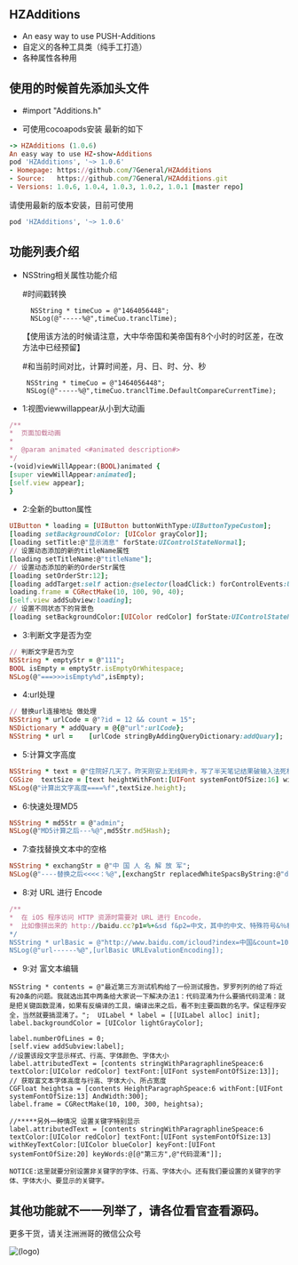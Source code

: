 
## HZAdditions
* An easy way to use PUSH-Additions
* 自定义的各种工具类（纯手工打造）
* 各种属性各种用

## 使用的时候首先添加头文件
* #import "Additions.h"

* 可使用cocoapods安装
最新的如下
```ruby
-> HZAdditions (1.0.6)
An easy way to use HZ-show-Additions
pod 'HZAdditions', '~> 1.0.6'
- Homepage: https://github.com/7General/HZAdditions
- Source:   https://github.com/7General/HZAdditions.git
- Versions: 1.0.6, 1.0.4, 1.0.3, 1.0.2, 1.0.1 [master repo]

```


请使用最新的版本安装，目前可使用
```ruby
pod 'HZAdditions', '~> 1.0.6'
```

## 功能列表介绍
* NSString相关属性功能介绍
  
   #时间戳转换
  ```objc
    NSString * timeCuo = @"1464056448";
    NSLog(@"-----%@",timeCuo.tranclTime);
    ```
   【使用该方法的时候请注意，大中华帝国和美帝国有8个小时的时区差，在改方法中已经预留】
  
   #和当前时间对比，计算时间差，月、日、时、分、秒
   ```objc
    NSString * timeCuo = @"1464056448";
    NSLog(@"-----%@",timeCuo.tranclTime.DefaultCompareCurrentTime);
  ```











* 1:视图viewwillappear从小到大动画

```ruby
/**
*  页面加载动画
*
*  @param animated <#animated description#>
*/
-(void)viewWillAppear:(BOOL)animated {
[super viewWillAppear:animated];
[self.view appear];
}
```
* 2:全新的button属性
```ruby
UIButton * loading = [UIButton buttonWithType:UIButtonTypeCustom];
[loading setBackgroundColor: [UIColor grayColor]];
[loading setTitle:@"显示消息" forState:UIControlStateNormal];
// 设置动态添加的新的titleName属性
[loading setTitleName:@"titleName"];
// 设置动态添加的新的OrderStr属性
[loading setOrderStr:12];
[loading addTarget:self action:@selector(loadClick:) forControlEvents:UIControlEventTouchUpInside];
loading.frame = CGRectMake(10, 100, 90, 40);
[self.view addSubview:loading];
// 设置不同状态下的背景色
[loading setBackgroundColor:[UIColor redColor] forState:UIControlStateNormal];

```
* 3:判断文字是否为空
```ruby
// 判断文字是否为空
NSString * emptyStr = @"111";
BOOL isEmpty = emptyStr.isEmptyOrWhitespace;
NSLog(@"===>>>isEmpty%d",isEmpty);

```
* 4:url处理
```ruby
// 替换url连接地址 做处理
NSString * urlCode = @"?id = 12 && count = 15";
NSDictionary * addQuary = @{@"url":urlCode};
NSString * url =    [urlCode stringByAddingQueryDictionary:addQuary];
```
* 5:计算文字高度
```ruby
NSString * text = @"住院好几天了。昨天刚安上无线网卡，写了半天笔记结果破输入法死机白忙活了，还得重搞。";
CGSize  textSize = [text heightWithFont:[UIFont systemFontOfSize:16] width:120];
NSLog(@"计算出文字高度====%f",textSize.height);
```
* 6:快速处理MD5
```ruby
NSString * md5Str = @"admin";
NSLog(@"MD5计算之后---%@",md5Str.md5Hash);
```

* 7:查找替换文本中的空格
```ruby
NSString * exchangStr = @"中 国 人 名 解 放 军";
NSLog(@"----替换之后<<<<：%@",[exchangStr replacedWhiteSpacsByString:@"ddd"]);
```

* 8:对 URL 进行 Encode
```ruby
/**
*  在 iOS 程序访问 HTTP 资源时需要对 URL 进行 Encode，
*  比如像拼出来的 http://baidu.cc?p1=%+&sd f&p2=中文，其中的中文、特殊符号&％和空格都必须进行转译才能正确访问。
*/
NSString * urlBasic = @"http://www.baidu.com/icloud?index=中国&count=10";
NSLog(@"url------%@",[urlBasic URLEvalutionEncoding]);

```

* 9:对 富文本编辑
```objc
NSString * contents = @"最近第三方测试机构给了一份测试报告。罗罗列列的给了将近有20条的问题。我就选出其中两条给大家说一下解决办法1：代码混淆为什么要搞代码混淆：就是把关键函数混淆，如果有反编译的工具，编译出来之后，看不到主要函数的名字。保证程序安全，当然就要搞混淆了。";  UILabel * label = [[UILabel alloc] init];
label.backgroundColor = [UIColor lightGrayColor];
    
label.numberOfLines = 0;
[self.view addSubview:label];
//设置该段文字显示样式、行高、字体颜色、字体大小
label.attributedText = [contents stringWithParagraphlineSpeace:6 textColor:[UIColor redColor] textFont:[UIFont systemFontOfSize:13]];
// 获取富文本字体高度与行高、字体大小、所占宽度
CGFloat heightsa = [contents HeightParagraphSpeace:6 withFont:[UIFont systemFontOfSize:13] AndWidth:300];
label.frame = CGRectMake(10, 100, 300, heightsa);

//*****另外一种情况 设置关键字特别显示
label.attributedText = [contents stringWithParagraphlineSpeace:6 textColor:[UIColor redColor] textFont:[UIFont systemFontOfSize:13] withKeyTextColor:[UIColor blueColor] keyFont:[UIFont systemFontOfSize:20] keyWords:@[@"第三方",@"代码混淆"]];

NOTICE:这里就要分别设置非关键字的字体、行高、字体大小。还有我们要设置的关键字的字体、字体大小、要显示的关键字。

```
## 其他功能就不一一列举了，请各位看官查看源码。

更多干货，请关注洲洲哥的微信公众号

![(logo)](https://mmbiz.qlogo.cn/mmbiz/wFa30ADx7kLiboiaPKbKSTypo5VSAOShxYUf5zZ4JgQqadyy8J6GzHFvfAYicu5F8Ew0ngVibRM8qcaSxtjyX3blPA/0?wx_fmt=jpeg)

